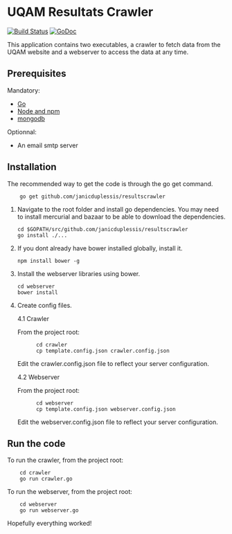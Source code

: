 UQAM Resultats Crawler
==============

[![Build Status](https://travis-ci.org/janicduplessis/resultscrawler.svg)](https://travis-ci.org/janicduplessis/resultscrawler)
[![GoDoc](https://godoc.org/github.com/janicduplessis/resultscrawler?status.svg)](https://godoc.org/github.com/janicduplessis/resultscrawler)

This application contains two executables, a crawler to fetch data from
the UQAM website and a webserver to access the data at any time.

Prerequisites
---------------
Mandatory:

- [Go](http://golang.org/)
- [Node and npm](http://nodejs.org/)
- [mongodb](http://www.mongodb.org/)

Optionnal:

- An email smtp server

Installation
---------------
The recommended way to get the code is through the go get command.

        go get github.com/janicduplessis/resultscrawler

1.  Navigate to the root folder and install go dependencies.  You may need to install mercurial and bazaar to be able to download the dependencies.

        cd $GOPATH/src/github.com/janicduplessis/resultscrawler
        go install ./...

2.  If you dont already have bower installed globally, install it.

        npm install bower -g

3.  Install the webserver libraries using bower.

        cd webserver
        bower install

4.  Create config files.

    4.1  Crawler

    From the project root:

              cd crawler
              cp template.config.json crawler.config.json

    Edit the crawler.config.json file to reflect your server configuration.

    4.2  Webserver

    From the project root:

              cd webserver
              cp template.config.json webserver.config.json

    Edit the webserver.config.json file to reflect your server configuration.

Run the code
--------------
To run the crawler, from the project root:

        cd crawler
        go run crawler.go

To run the webserver, from the project root:

        cd webserver
        go run webserver.go


Hopefully everything worked!
